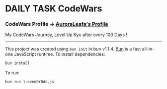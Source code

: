 # DAILY TASK CodeWars

### CodeWars Profile -> [AuroraLeafa's Profile](https://www.codewars.com/users/AuroraLeafa)

My CodeWars Journey, Level Up Kyu after every 100 Days !

-------------------------
This project was created using `bun init` in bun v1.1.4. [Bun](https://bun.sh) is a fast all-in-one JavaScript runtime.
To install dependencies:

```bash
bun install
```

To run:

```bash
bun run 1-evenOrOdd.js
```

